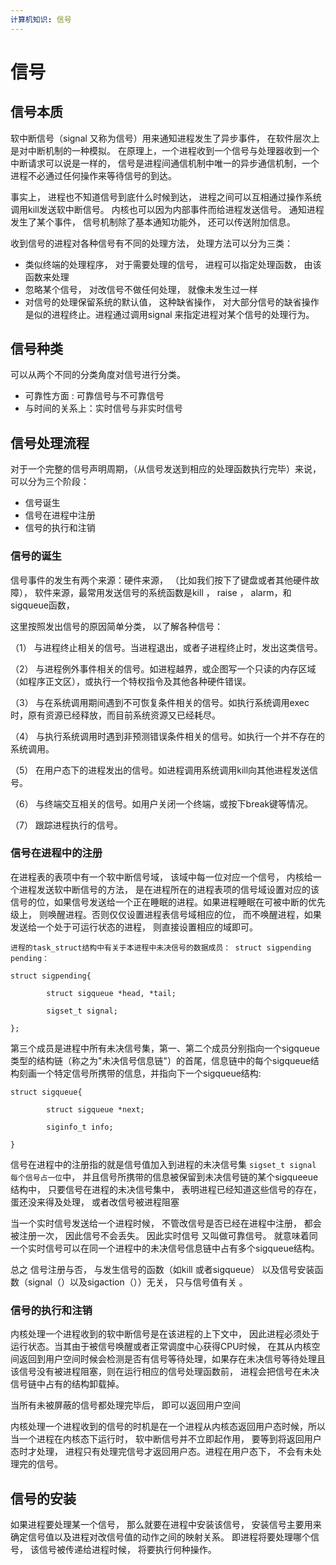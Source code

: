 ```yaml
---
计算机知识: 信号
---
```


# 信号

## 信号本质

软中断信号（signal 又称为信号）用来通知进程发生了异步事件， 在软件层次上是对中断机制的一种模拟。 在原理上，一个进程收到一个信号与处理器收到一个中断请求可以说是一样的， 信号是进程间通信机制中唯一的异步通信机制，一个进程不必通过任何操作来等待信号的到达。

事实上， 进程也不知道信号到底什么时候到达， 进程之间可以互相通过操作系统调用kill发送软中断信号。 内核也可以因为内部事件而给进程发送信号。 通知进程发生了某个事件， 信号机制除了基本通知功能外， 还可以传送附加信息。

收到信号的进程对各种信号有不同的处理方法， 处理方法可以分为三类：

* 类似终端的处理程序， 对于需要处理的信号， 进程可以指定处理函数， 由该函数来处理
* 忽略某个信号， 对改信号不做任何处理， 就像未发生过一样
* 对信号的处理保留系统的默认值， 这种缺省操作， 对大部分信号的缺省操作是似的进程终止。进程通过调用signal 来指定进程对某个信号的处理行为。

## 信号种类

可以从两个不同的分类角度对信号进行分类。

* 可靠性方面 : 可靠信号与不可靠信号
* 与时间的关系上：实时信号与非实时信号

## 信号处理流程

对于一个完整的信号声明周期，（从信号发送到相应的处理函数执行完毕）来说， 可以分为三个阶段：

* 信号诞生
* 信号在进程中注册
* 信号的执行和注销

### 信号的诞生

信号事件的发生有两个来源：硬件来源， （比如我们按下了键盘或者其他硬件故障）， 软件来源，最常用发送信号的系统函数是kill ， raise ， alarm，和sigqueue函数，

这里按照发出信号的原因简单分类， 以了解各种信号：

（1） 与进程终止相关的信号。当进程退出，或者子进程终止时，发出这类信号。

（2） 与进程例外事件相关的信号。如进程越界，或企图写一个只读的内存区域（如程序正文区），或执行一个特权指令及其他各种硬件错误。

（3） 与在系统调用期间遇到不可恢复条件相关的信号。如执行系统调用exec时，原有资源已经释放，而目前系统资源又已经耗尽。

（4） 与执行系统调用时遇到非预测错误条件相关的信号。如执行一个并不存在的系统调用。

（5） 在用户态下的进程发出的信号。如进程调用系统调用kill向其他进程发送信号。

（6） 与终端交互相关的信号。如用户关闭一个终端，或按下break键等情况。

（7） 跟踪进程执行的信号。

### 信号在进程中的注册

在进程表的表项中有一个软中断信号域， 该域中每一位对应一个信号， 内核给一个进程发送软中断信号的方法， 是在进程所在的进程表项的信号域设置对应的该信号的位，如果信号发送给一个正在睡眠的进程。如果进程睡眠在可被中断的优先级上， 则唤醒进程。否则仅仅设置进程表信号域相应的位， 而不唤醒进程，如果发送给一个处于可运行状态的进程， 则直接设置相应的域即可。

```text
进程的task_struct结构中有关于本进程中未决信号的数据成员： struct sigpending pending：

struct sigpending{

        struct sigqueue *head, *tail;

        sigset_t signal;

};
```

第三个成员是进程中所有未决信号集，第一、第二个成员分别指向一个sigqueue类型的结构链（称之为"未决信号信息链"）的首尾，信息链中的每个sigqueue结构刻画一个特定信号所携带的信息，并指向下一个sigqueue结构:

```text
struct sigqueue{

        struct sigqueue *next;

        siginfo_t info;

}
```

信号在进程中的注册指的就是信号值加入到进程的未决信号集 `sigset_t signal 每个信号占一位`中， 并且信号所携带的信息被保留到未决信号链的某个sigqueeue结构中， 只要信号在进程的未决信号集中， 表明进程已经知道这些信号的存在， 蛋还没来得及处理， 或者改信号被进程阻塞

当一个实时信号发送给一个进程时候， 不管改信号是否已经在进程中注册， 都会被注册一次， 因此信号不会丢失。 因此实时信号 又叫做可靠信号。 就意味着同一个实时信号可以在同一个进程中的未决信号信息链中占有多个sigqueue结构。

总之 信号注册与否， 与发生信号的函数（如kill 或者sigqueue） 以及信号安装函数（signal（）以及sigaction（））无关， 只与信号值有关 。

### 信号的执行和注销

内核处理一个进程收到的软中断信号是在该进程的上下文中， 因此进程必须处于运行状态。当其由于被信号唤醒或者正常调度中心获得CPU时候， 在其从内核空间返回到用户空间时候会检测是否有信号等待处理，如果存在未决信号等待处理且该信号没有被进程阻塞，则在运行相应的信号处理函数前， 进程会把信号在未决信号链中占有的结构卸载掉。

当所有未被屏蔽的信号都处理完毕后， 即可以返回用户空间

内核处理一个进程收到的信号的时机是在一个进程从内核态返回用户态时候，所以当一个进程在内核态下运行时， 软中断信号并不立即起作用， 要等到将返回用户态时才处理， 进程只有处理完信号才返回用户态。进程在用户态下， 不会有未处理完的信号。

## 信号的安装

如果进程要处理某一个信号， 那么就要在进程中安装该信号， 安装信号主要用来确定信号值以及进程对改信号值的动作之间的映射关系。 即进程将要处理哪个信号， 该信号被传递给进程时候， 将要执行何种操作。

